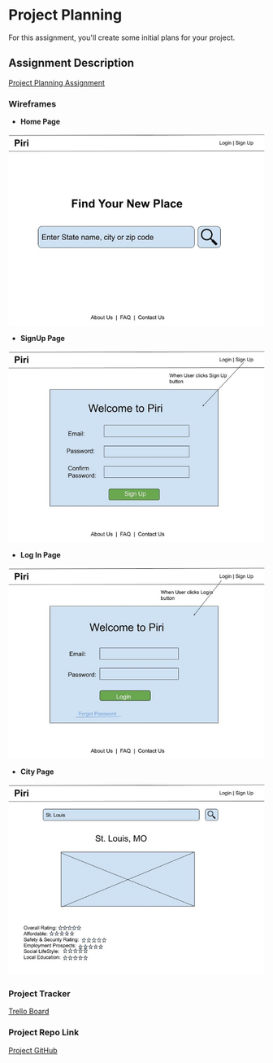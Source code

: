 # Project Planning
For this assignment, you'll create some initial plans for your project.

## Assignment Description
[Project Planning Assignment](https://education.launchcode.org/liftoff/modules/assignments/project-planning)

### Wireframes

* **Home Page**

![Home Page](../images/HomePage.jpg)

* **SignUp Page**

![Sign Up Page](../images/Signup.jpg)

* **Log In Page**

![Log In Page](../images/Login.jpg)

* **City Page**

![City detail Page](../images/CityPage.jpg)

### Project Tracker

[Trello Board](https://trello.com/b/rdzXKTzs/liftoff-capstone-project)

### Project Repo Link

[Project GitHub](https://github.com/milan-shrestha/Piri)
